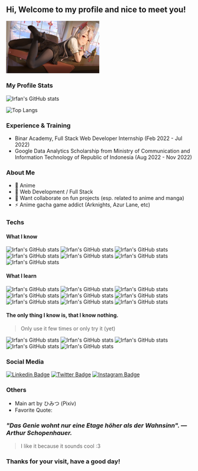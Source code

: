## Hi, Welcome to my profile and nice to meet you!

<img align="center" alt="Prinz Eugen Azur Lane" src="https://raw.githubusercontent.com/eerfunn/eerfunn/main/assets/eugen.png" width="50%" height="50%" />

### My Profile Stats

![Irfan's GitHub stats](https://github-readme-stats.vercel.app/api?username=eerfunn&count_private=true&show_icons=true&bg_color=0d1117&text_color=ffffff&title_color=00ffff&icon_color=FFD700&border_color=FFD700)

![Top Langs](https://github-readme-stats.vercel.app/api/top-langs/?username=eerfunn&layout=compact&bg_color=0d1117&text_color=ffffff&title_color=00ffff&icon_color=FFD700&border_color=FFD700)

### Experience & Training

- Binar Academy, Full Stack Web Developer Internship (Feb 2022 - Jul 2022)
- Google Data Analytics Scholarship from Ministry of Communication and Information Technology of Republic of Indonesia (Aug 2022 - Nov 2022)

### About Me

- 💖 Anime
- 🌱 Web Development / Full Stack
- 👯 Want collaborate on fun projects (esp. related to anime and manga)
- ⚡ Anime gacha game addict (Arknights, Azur Lane, etc)

### Techs

#### What I know

![Irfan's GitHub stats](https://img.shields.io/badge/-HTML5-black?style=flat-square&logo=html5)
![Irfan's GitHub stats](https://img.shields.io/badge/-CSS-black?style=flat-square&logo=css3)
![Irfan's GitHub stats](https://img.shields.io/badge/-Javascript-black?style=flat-square&logo=javascript)
![Irfan's GitHub stats](https://img.shields.io/badge/-MySql-black?style=flat-square&logo=mysql)
![Irfan's GitHub stats](https://img.shields.io/badge/-Express.js-black?style=flat-square&logo=express)
![Irfan's GitHub stats](https://img.shields.io/badge/-Git-black?style=flat-square&logo=git)
![Irfan's GitHub stats](https://img.shields.io/badge/-Figma-black?style=flat-square&logo=figma)

#### What I learn

![Irfan's GitHub stats](https://img.shields.io/badge/-Node.js-black?style=flat-square&logo=nodedotjs)
![Irfan's GitHub stats](https://img.shields.io/badge/-Typescript-black?style=flat-square&logo=typescript)
![Irfan's GitHub stats](https://img.shields.io/badge/-Next.js-black?style=flat-square&logo=nextdotjs)
![Irfan's GitHub stats](https://img.shields.io/badge/-Sanity.io-black?style=flat-square)
![Irfan's GitHub stats](https://img.shields.io/badge/-React.js-black?style=flat-square&logo=react)
![Irfan's GitHub stats](https://img.shields.io/badge/-MongoDB-black?style=flat-square&logo=mongodb)
![Irfan's GitHub stats](https://img.shields.io/badge/-Google_Cloud-black?style=flat-square&logo=googlecloud)
![Irfan's GitHub stats](https://img.shields.io/badge/-Firebase-black?style=flat-square&logo=firebase)
![Irfan's GitHub stats](https://img.shields.io/badge/-Google_Data_Analytics-black?style=flat-square&logo=googleanalytics)

#### The only thing I know is, that I know nothing.

> Only use it few times or only try it (yet)

![Irfan's GitHub stats](https://img.shields.io/badge/-PHP-black?style=flat-square&logo=php)
![Irfan's GitHub stats](https://img.shields.io/badge/-Laravel-black?style=flat-square&logo=laravel)
![Irfan's GitHub stats](https://img.shields.io/badge/-Code_Igniter-black?style=flat-square&logo=codeigniter)
![Irfan's GitHub stats](https://img.shields.io/badge/-Flutter-black?style=flat-square&logo=flutter)
![Irfan's GitHub stats](https://img.shields.io/badge/-Unity_Game_Engine-black?style=flat-square&logo=unity)

### Social Media

[![Linkedin Badge](https://img.shields.io/badge/-Linked_In-blue?style=flat-square&logo=Linkedin&logoColor=white&link=https://www.linkedin.com/in/anirudhemmadi/)](https://www.linkedin.com/in/irfannadabs/)
[![Twitter Badge](https://img.shields.io/badge/-Twitter-blue?style=flat-square&logo=Linkedin&logoColor=white&link=https://www.linkedin.com/in/anirudhemmadi/)](https://www.twitter.com/irfannadabs)
[![Instagram Badge](https://img.shields.io/badge/-Instagram-blue?style=flat-square&logo=Linkedin&logoColor=white&link=https://www.linkedin.com/in/anirudhemmadi/)](https://www.instagram.com/irfannbsin/)

### Others

- Main art by ひみつ (Pixiv)
- Favorite Quote:

### **_"Das Genie wohnt nur eine Etage höher als der Wahnsinn". — Arthur Schopenhauer._**

> I like it because it sounds cool :3

### Thanks for your visit, have a good day!

<!--
Attribution

Instagram Logo: By Instagram - Own work, Public Domain, https://commons.wikimedia.org/w/index.php?curid=48863359

-->
<!--
**eerfunn/eerfunn** is a ✨ _special_ ✨ repository because its `README.md` (this file) appears on your GitHub profile.


Here are some ideas to get you started:

- 🔭 I’m currently working on ...
- 🌱 I’m currently learning ...
- 👯 I’m looking to collaborate on ...
- 🤔 I’m looking for help with ...
- 💬 Ask me about ...
- 📫 How to reach me: ...
- 😄 Pronouns: ...
- ⚡ Fun fact: ...
- 🔭 I’m currently working on my portfolio
- 🗼 Looking for Internship oppoturnities
- ✏️ Final year Computer Science student
-->
